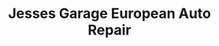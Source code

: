 ---
title: "Jesses Garage European Auto Repair"
url: /sarasota/jesses-garage-european-auto-repair/
shop: Autowerkstatt
---